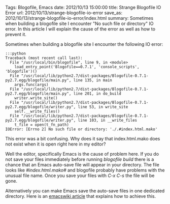 Tags: Blogofile, Emacs
date: 2012/10/13 15:00:00
title: Strange Blogofile IO Error
url: 2012/10/13/strange-blogofile-io-error
save_as: 2012/10/13/strange-blogofile-io-error/index.html
summary: Sometimes when building a blogofile site I encounter "No such file or directory" IO error. In this article I will explain the cause of the error as well as how to prevent it.

Sometimes when building a blogofile site I encounter the following IO error:
    
    :::python
    Traceback (most recent call last):
      File "/usr/local/bin/blogofile", line 9, in <module>
        load_entry_point('Blogofile==0.7.1', 'console_scripts', 'blogofile')()
      File "/usr/local/lib/python2.7/dist-packages/Blogofile-0.7.1-py2.7.egg/blogofile/main.py", line 135, in main
        args.func(args)
      File "/usr/local/lib/python2.7/dist-packages/Blogofile-0.7.1-py2.7.egg/blogofile/main.py", line 201, in do_build
        writer.write_site()
      File "/usr/local/lib/python2.7/dist-packages/Blogofile-0.7.1-py2.7.egg/blogofile/writer.py", line 53, in write_site
        self.__write_files()
      File "/usr/local/lib/python2.7/dist-packages/Blogofile-0.7.1-py2.7.egg/blogofile/writer.py", line 103, in __write_files
        t_file = open(t_fn_path)
    IOError: [Errno 2] No such file or directory: './.#index.html.mako'
    
This error was a bit confusing. Why does it say that index.html.mako does not exist when it is open right here in my editor? 

Well the editor, specifically Emacs is the cause of problem here. If you do not save your files immediately before running _blogofile build_ there is a chance that an Emacs auto-save file will appear in your directory. The file looks like _#index.html.mako#_ and blogofile probably have problems with the unusual file name. Once you save your files with _C-x C-s_ the file will be gone.

Alternatively you can make Emacs save the auto-save files in one dedicated directory. Here is an [emacswiki article](http://emacswiki.org/emacs/AutoSave) that explains how to achieve this.
